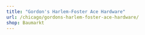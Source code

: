 ```yaml
---
title: "Gordon's Harlem-Foster Ace Hardware"
url: /chicago/gordons-harlem-foster-ace-hardware/
shop: Baumarkt
---
```

